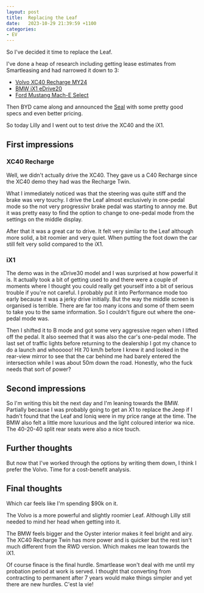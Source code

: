 ```yaml
---
layout: post
title:  Replacing the Leaf
date:   2023-10-29 21:39:59 +1100
categories: 
- EV
---
```


So I've decided it time to replace the Leaf.

I've done a heap of research including getting lease estimates from Smartleasing and had narrowed it down to 3:

* [Volvo XC40 Recharge MY24][xc40]
* [BMW iX1 eDrive20][ix1]
* [Ford Mustang Mach-E Select][mach-e]

Then BYD came along and announced the [Seal][byd-seal] with some pretty good specs and even better pricing.

So today Lilly and I went out to test drive the XC40 and the iX1.

## First impressions

### XC40 Recharge

Well, we didn't actually drive the XC40. They gave us a C40 Recharge since the XC40 demo they had was the Recharge Twin.

What I immediately noticed was that the steering was quite stiff and the brake was very touchy. I drive the Leaf almost exclusively in one-pedal mode so the not very progressivr brake pedal was starting to annoy me. But it was pretty easy to find the option to change to one-pedal mode from the settings on the middle display.

After that it was a great car to drive. It felt very similar to the Leaf although more solid, a bit roomier and very quiet. When putting the foot down the car still felt very solid compared to the iX1.

### iX1

The demo was in the xDrive30 model and I was surprised at how powerful it is. It actually took a bit of getting used to and there were a couple of moments where I thought you could really get yourself into a bit of serious trouble if you're not careful. I probably put it into Performance mode too early because it was a jerky drive initially. But the way the middle screen is organised is terrible. There are far too many icons and some of them seem to take you to the same information. So I couldn't figure out where the one-pedal mode was.

Then I shifted it to B mode and got some very aggressive regen when I lifted off the pedal. It also seemed that it was also the car's one-pedal mode. The last set of traffic lights before returning to the dealership I got my chance to do a launch and whooooo! Hit 70 km/h before I knew it and looked in the rear-view mirror to see that the car behind me had barely entered the intersection while I was about 50m down the road. Honestly, who the fuck needs that sort of power?

## Second impressions

So I'm writing this bit the next day and I'm leaning towards the BMW. Partially because I was probably going to get an X1 to replace the Jeep if I hadn't found that the Leaf and Ioniq were in my price range at the time. The BMW also felt a little more luxurious and the light coloured interior wa nice. The 40-20-40 split rear seats were also a nice touch.

## Further thoughts

But now that I've worked through the options by writing them down, I think I prefer the Volvo. Time for a cost-benefit analysis.

## Final thoughts

Which car feels like I'm spending $90k on it. 

The Volvo is a more powerful and slightly roomier Leaf. Although Lilly still needed to mind her head when getting into it.

The BMW feels bigger and the Oyster interior makes it feel bright and airy. The XC40 Recharge Twin has more power and is quicker but the rest isn't much different from the RWD version. Which makes me lean towards the iX1.

Of course finace is the final hurdle. Smartlease won't deal with me until my probation period at work is served. I thought that converting from contracting to permanent after 7 years would make things simpler and yet there are new hurdles. C'est la vie!


[xc40]: https://www.volvocars.com/au/cars/xc40-electric/
[ix1]: https://www.bmw.com/en-au/models/bmw-i/ix1/showroom/bmw-ix1.html
[mach-e]: https://www.ford.com.au/showroom/electric/mach-e/
[byd-seal]: https://bydautomotive.com.au/seal